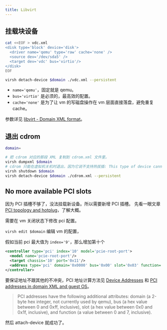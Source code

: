 ```yaml
---
title: Libvirt
---
```



## 挂载块设备

```sh
cat <<EOF > vdc.xml
<disk type='block' device='disk'>
  <driver name='qemu' type='raw' cache='none' />
  <source dev='/dev/sda5' />
  <target dev='vdc' bus='virtio'/>
</disk>
EOF

virsh detach-device $domain ./vdc.xml --persistent
```

- `name='qemu'`，固定就是 qemu。
- `bus='virtio'` 是必须的，最高效的配置。
- `cache='none'` 是为了让 vm 的写磁盘操作在 vm 层面直接落盘，避免重复 cache。

参数详见 [libvirt - Domain XML format](https://libvirt.org/formatdomain.html)。

## 退出 cdrom

```sh
domain=

# 把 cdrom 对应的那段 XML 复制到 cdrom.xml 文件里。
virsh dumpxml $domain
# cdrom 只能在虚拟机关机时退出，因为它说不支持热拔插: This type of device cannot be hot unplugged
virsh shutdown $domain
virsh detach-device $domain ./cdrom.xml --persistent
```

## No more available PCI slots

因为 PCI 插槽不够了，没法挂载新设备。所以需要新增 PCI 插槽。
先看一眼文章 [PCI topology and hotplug](https://libvirt.org/pci-hotplug.html)，了解大概。

需要在 vm 关闭状态下修改 pci 配置。

`virsh edit $domain` 编辑 vm 的配置，

假如当前 pci 最大值为 `index='9'`，那么增加第十个

```xml
<controller type='pci' index='10' model='pcie-root-port'>
  <model name='pcie-root-port'/>
  <target chassis='10' port='0x11'/>
  <address type='pci' domain='0x0000' bus='0x00' slot='0x03' function='0x0'/>
</controller>
```

要保证地址不跟其他的不冲突，PCI 地址计算方法见 [Device Addresses](https://libvirt.org/formatdomain.html#device-addresses) 和 [PCI addresses in domain XML and guest OS](https://libvirt.org/pci-addresses.html)。

> PCI addresses have the following additional attributes: domain (a 2-byte hex integer, not currently used by qemu), bus (a hex value between 0 and 0xff, inclusive), slot (a hex value between 0x0 and 0x1f, inclusive), and function (a value between 0 and 7, inclusive).

然后 attach-device 就成功了。

